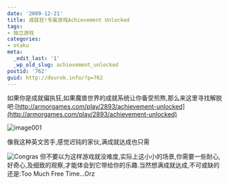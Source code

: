 ```yaml
---
date: '2009-12-21'
title: 成就狂!专属游戏Achievement Unlocked
tags:
- 独立游戏
categories:
- otaku
meta:
  _edit_last: '1'
  _wp_old_slug: achievement_unlocked
postid: '762'
guid: http://dourok.info/?p=762
---
```

如果你是成就偏执狂,如果魔兽世界的成就系统让你备受煎熬,那么来这里寻找解脱吧:[http://armorgames.com/play/2893/achievement-unlocked](http://armorgames.com/play/2893/achievement-unlocked)

![image001](http://www.dourok.info/wp-content/uploads/2009/12/image001.png "image001")

像我这种英文苦手,感觉迟钝的家伙,满成就达成也只需

![Congras](http://www.dourok.info/wp-content/uploads/2009/12/image003.png "2130/60 = ....")
但不要以为这样游戏就没难度,实际上这小小的场景,你需要一些耐心,好奇心,及细致的观察,才能体会到它带给你的乐趣.当然想满成就达成,不可或缺的还是:Too
Much Free Time…Orz
